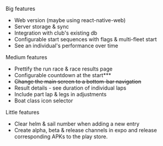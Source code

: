 Big features
* Web version (maybe using react-native-web)
* Server storage & sync
* Integration with club's existing db
* Configurable start sequences with flags & multi-fleet start
* See an individual's performance over time 

Medium features
* Prettify the run race & race results page
* Configurable countdown at the start***
* ~~Change the main screen to a bottom-bar navigation~~
* Result details - see duration of individual laps
* Include part lap & legs in adjustments
* Boat class icon selector

Little features
* Clear helm & sail number when adding a new entry
* Create alpha, beta & release channels in expo and release corresponding APKs to the play store.
 